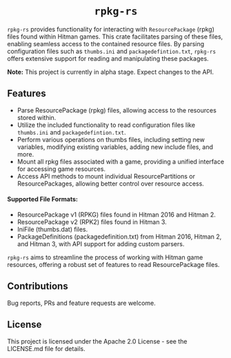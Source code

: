 <div align="center">
  <h1><code>rpkg-rs</code></h1>
</div>

`rpkg-rs` provides functionality for interacting with `ResourcePackage` (rpkg) files found within Hitman games. 
This crate facilitates parsing of these files, enabling seamless access to the contained resource files. By parsing configuration files such as `thumbs.ini` and `packagedefintion.txt`, `rpkg-rs` offers extensive support for reading and manipulating these packages.

**Note:** This project is currently in alpha stage. Expect changes to the API.

## Features

- Parse ResourcePackage (rpkg) files, allowing access to the resources stored within.
- Utilize the included functionality to read configuration files like `thumbs.ini` and `packagedefintion.txt`.
- Perform various operations on thumbs files, including setting new variables, modifying existing variables, adding new include files, and more.
- Mount all rpkg files associated with a game, providing a unified interface for accessing game resources.
- Access API methods to mount individual ResourcePartitions or ResourcePackages, allowing better control over resource access.

#### Supported File Formats:
- ResourcePackage v1 (RPKG) files found in Hitman 2016 and Hitman 2.
- ResourcePackage v2 (RPK2) files found in Hitman 3.
- IniFile (thumbs.dat) files.
- PackageDefinitions (packagedefinition.txt) from Hitman 2016, Hitman 2, and Hitman 3, with API support for adding custom parsers.


`rpkg-rs` aims to streamline the process of working with Hitman game resources, offering a robust set of features to read ResourcePackage files.


## Contributions
Bug reports, PRs and feature requests are welcome.

## License
This project is licensed under the Apache 2.0 License - see the LICENSE.md file for details.